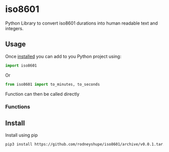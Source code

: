 # iso8601
Python Library to convert iso8601 durations into human readable text and integers.

## Usage
Once [installed](#install) you can add to you Python project using:
```python
import iso8601
```
Or
```python
from iso8601 import to_minutes, to_seconds
```
Function can then be called directly
### Functions

## Install
Install using pip
```sh
pip3 install https://github.com/rodneyshupe/iso8601/archive/v0.0.1.tar.gz
```
